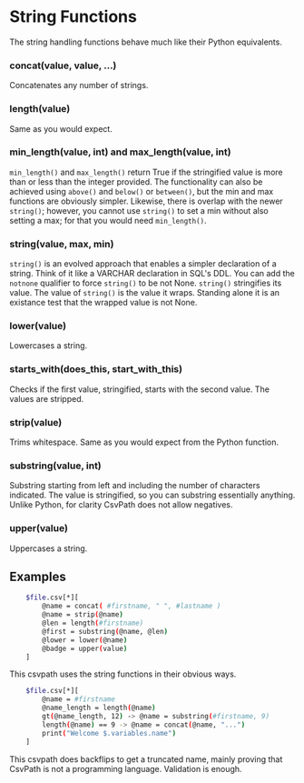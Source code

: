
# String Functions

The string handling functions behave much like their Python equivalents.

### concat(value, value, ...)

Concatenates any number of strings.

### length(value)

Same as you would expect.

### min_length(value, int) and max_length(value, int)

`min_length()` and `max_length()` return True if the stringified value is more than or less than the integer provided. The functionality can also be achieved using `above()` and `below()` or `between()`, but the min and max functions are obviously simpler. Likewise, there is overlap with the newer `string()`; however, you cannot use `string()` to set a min without also setting a max; for that you would need `min_length()`.

### string(value, max, min)

`string()` is an evolved approach that enables a simpler declaration of a string. Think of it like a VARCHAR declaration in SQL's DDL. You can add the `notnone` qualifier to force `string()` to be not None. `string()` stringifies its value. The value of `string()` is the value it wraps. Standing alone it is an existance test that the wrapped value is not None.

### lower(value)

Lowercases a string.

### starts_with(does_this, start_with_this)

Checks if the first value, stringified, starts with the second value. The values are stripped.

### strip(value)

Trims whitespace. Same as you would expect from the Python function.

### substring(value, int)

Substring starting from left and including the number of characters indicated. The value is stringified, so you can substring essentially anything. Unlike Python, for clarity CsvPath does not allow negatives.

### upper(value)

Uppercases a string.

## Examples

```bash
    $file.csv[*][
        @name = concat( #firstname, " ", #lastname )
        @name = strip(@name)
        @len = length(#firstname)
        @first = substring(@name, @len)
        @lower = lower(@name)
        @badge = upper(value)
    ]
```

This csvpath uses the string functions in their obvious ways.

```bash
    $file.csv[*][
        @name = #firstname
        @name_length = length(@name)
        gt(@name_length, 12) -> @name = substring(#firstname, 9)
        length(@name) == 9 -> @name = concat(@name, "...")
        print("Welcome $.variables.name")
    ]
```

This csvpath does backflips to get a truncated name, mainly proving that CsvPath is not a programming language. Validation is enough.


